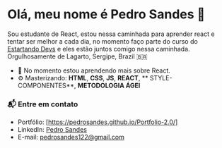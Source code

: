 # Olá, meu nome é Pedro Sandes 👋

Sou estudante de React, estou nessa caminhada para aprender react e tentar ser melhor a cada dia, no momento faço parte do curso do [Estartando Devs](https://estartandodevs.com.br/) e eles estão juntos comigo nessa caminhada. Orgulhosamente de Lagarto, Sergipe, Brazil 🇧🇷

- 🌱 No momento estou aprendendo mais sobre React. 
- ⚙️ Masterizando: **HTML**,  **CSS**,  **JS**, **REACT**, ** STYLE-COMPONENTES**, **METODOLOGIA ÁGEl**


### 📬 Entre em contato
- Portfólio: [https://pedrosandes.github.io/Portfolio-2.0/]
- LinkedIn: [Pedro Sandes][linkedin]
- E-mail: pedrosandes122@gmail.com

[linkedin]: https://www.linkedin.com/in/pedro-sandes-230988207/
[github]: https://github.com/pedrosandes
